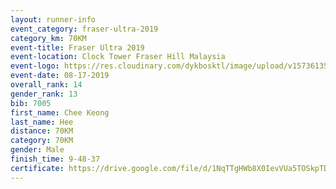 ```yaml
---
layout: runner-info 
event_category: fraser-ultra-2019 
category_km: 70KM 
event-title: Fraser Ultra 2019 
event-location: Clock Tower Fraser Hill Malaysia 
event-logo: https://res.cloudinary.com/dykbosktl/image/upload/v1573613535/Logo/logo_mfst7w.jpg
event-date: 08-17-2019 
overall_rank: 14
gender_rank: 13
bib: 7005
first_name: Chee Keong
last_name: Hee
distance: 70KM
category: 70KM
gender: Male
finish_time: 9-48-37
certificate: https://drive.google.com/file/d/1NqTTgHWb8X0IevVUa5TOSkpTDi_ZtZNs/view?usp=sharing
---
```

